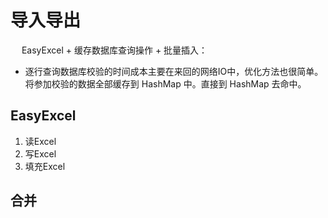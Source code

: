 


# 导入导出  

<!-- 
 100000 行级别数据的 Excel 导入优化之路 
 https://mp.weixin.qq.com/s/Y1feFfn8VeZsxXw65NYoWQ
-->

&emsp; EasyExcel + 缓存数据库查询操作 + 批量插入：  

* 逐行查询数据库校验的时间成本主要在来回的网络IO中，优化方法也很简单。将参加校验的数据全部缓存到 HashMap 中。直接到 HashMap 去命中。    


## EasyExcel  
<!-- 
https://easyexcel.opensource.alibaba.com/docs/current/
-->
1. 读Excel   
2. 写Excel  
3. 填充Excel  


## 合并  
<!-- 

https://blog.csdn.net/tang_sy/article/details/124018099
https://news.68idc.cn/makewebs/qitaasks/20220611812229.html
http://www.bubuko.com/infodetail-3613922.html?cf_chl_jschl_tk=3e4633a1a7393b9add9b809609dc1b065902757a-1620785914-0-AetcD7IGJN3edlQCOR_qMh22GK4KhXnfMUkxGx4PvHgc331sqg7iiwI03_oHwrXVwL3YSjhyq0TYiPN0ojJ8RI6fgO9oFR350ZjMuxrcebr59hS_T8nCGwhLGvRf2Mp7alobIIclge8Yyj6POQO_XE2yW6G6t6c7nOTmhSDkchrbn0Ok6BjmtSh4DPndJBpshjmF6xGiPtw6iOC_IUgTM2YQtEvMyVwckrUkjSdVWa4x9WlqzjFSxHAbSHBbuxuSDEIErtZABHy0uOL6FUeaWe5BFgDRI-0m9b7yzp0TJXi8yMuXj235qltBHra_CawI66qSTmP22wb8Var92FiOuonfonrAogun1dNakrbcHxm5akGSzAVnXJP7295lz5NtHjr3PzGTOGS_q8VRuERAXJ8
https://blog.csdn.net/qq_34789780/article/details/108620767
https://blog.csdn.net/u012143730/article/details/111035167
-->